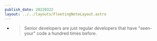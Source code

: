 ```yaml
---
publish_date: 20220322    
layout: ../../layouts/FleetingNoteLayout.astro
---
```

- > Senior developers are just regular developers that have "seen-your" code a hundred times before.
